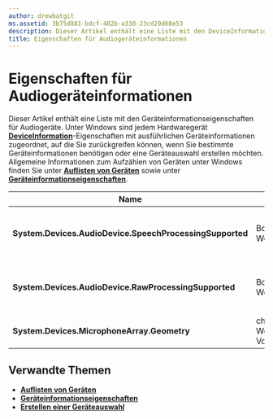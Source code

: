 ```yaml
---
author: drewbatgit
ms.assetid: 3b75d881-bdcf-402b-a330-23cd29d68e53
description: Dieser Artikel enthält eine Liste mit den DeviceInformation-Eigenschaften für Audiogeräte.
title: Eigenschaften für Audiogeräteinformationen
---
```


# Eigenschaften für Audiogeräteinformationen

Dieser Artikel enthält eine Liste mit den Geräteinformationseigenschaften für Audiogeräte. Unter Windows sind jedem Hardwaregerät [**DeviceInformation**](https://msdn.microsoft.com/library/windows/apps/BR225393)-Eigenschaften mit ausführlichen Geräteinformationen zugeordnet, auf die Sie zurückgreifen können, wenn Sie bestimmte Geräteinformationen benötigen oder eine Geräteauswahl erstellen möchten. 
Allgemeine Informationen zum Aufzählen von Geräten unter Windows finden Sie unter [**Auflisten von Geräten**](../devices-sensors/enumerate-devices.md) sowie unter [**Geräteinformationseigenschaften**](../devices-sensors/device-information-properties.md).


|Name|Typ|Beschreibung|
|------------------------------------------------------------|------------|------------------------------------------------------|
|**System.Devices.AudioDevice.SpeechProcessingSupported**|Boolescher Wert|Gibt an, ob das Audiogerät die Verarbeitung von Sprache unterstützt.|
|**System.Devices.AudioDevice.RawProcessingSupported**|Boolescher Wert|Gibt an, ob das Audiogerät die Verarbeitung von Rohdaten unterstützt.|
|**System.Devices.MicrophoneArray.Geometry**|char[]-Wert ohne Vorzeichen|Geometriedaten für ein Mikrofonarray.|
## Verwandte Themen

* [**Auflisten von Geräten**](../devices-sensors/enumerate-devices.md)
* [**Geräteinformationseigenschaften**](../devices-sensors/device-information-properties.md)
* [**Erstellen einer Geräteauswahl**](../devices-sensors/build-a-device-selector.md)






<!--HONumber=May16_HO2-->


